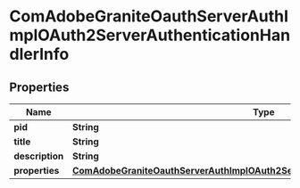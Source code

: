 

# ComAdobeGraniteOauthServerAuthImplOAuth2ServerAuthenticationHandlerInfo

## Properties

Name | Type | Description | Notes
------------ | ------------- | ------------- | -------------
**pid** | **String** |  |  [optional]
**title** | **String** |  |  [optional]
**description** | **String** |  |  [optional]
**properties** | [**ComAdobeGraniteOauthServerAuthImplOAuth2ServerAuthenticationHandlerProperties**](ComAdobeGraniteOauthServerAuthImplOAuth2ServerAuthenticationHandlerProperties.md) |  |  [optional]




